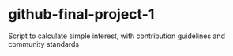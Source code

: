 # github-final-project-1
Script to calculate simple interest, with contribution guidelines and community standards
